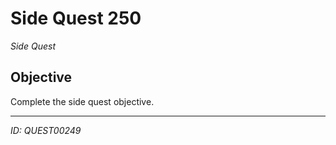 # Side Quest 250

*Side Quest*

## Objective
Complete the side quest objective.

---
*ID: QUEST00249*